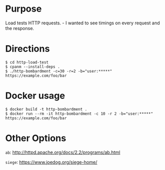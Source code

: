 # Purpose

Load tests HTTP requests. - I wanted to see timings on every request and the response.

# Directions

```
$ cd http-load-test
$ cpanm --install-deps .
$ ./http-bombardment -c=30 -r=2 -b="user:*****" https://example.com/foo/bar
```

# Docker usage
```
$ docker build -t http-bombardment .
$ docker run --rm -it http-bombardment -c 10 -r 2 -b="user:*****" https://example.com/foo/bar
```
# Other Options

`ab`: http://httpd.apache.org/docs/2.2/programs/ab.html

`siege`: https://www.joedog.org/siege-home/

